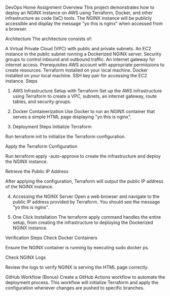 DevOps Home Assignment
Overview
This project demonstrates how to deploy an NGINX instance on AWS using Terraform, Docker, and other infrastructure as code (IaC) tools. The NGINX instance will be publicly accessible and display the message "yo this is nginx" when accessed from a browser.

Architecture
The architecture consists of:

A Virtual Private Cloud (VPC) with public and private subnets.
An EC2 instance in the public subnet running a Dockerized NGINX server.
Security groups to control inbound and outbound traffic.
An internet gateway for internet access.
Prerequisites
AWS account with appropriate permissions to create resources.
Terraform installed on your local machine.
Docker installed on your local machine.
SSH key pair for accessing the EC2 instance.
Steps
1. AWS Infrastructure Setup with Terraform
Set up the AWS infrastructure using Terraform to create a VPC, subnets, an internet gateway, route tables, and security groups.

2. Docker Containerization
Use Docker to run an NGINX container that serves a simple HTML page displaying "yo this is nginx".

3. Deployment Steps
Initialize Terraform

Run terraform init to initialize the Terraform configuration.

Apply the Terraform Configuration

Run terraform apply -auto-approve to create the infrastructure and deploy the NGINX instance.

Retrieve the Public IP Address

After applying the configuration, Terraform will output the public IP address of the NGINX instance.

4. Accessing the NGINX Server
Open a web browser and navigate to the public IP address provided by Terraform. You should see the message "yo this is nginx".


5. One Click Installation
The terraform apply command handles the entire setup, from creating the infrastructure to deploying the Dockerized NGINX instance.

Verification Steps
Check Docker Containers

Ensure the NGINX container is running by executing sudo docker ps.

Check NGINX Logs

Review the logs to verify NGINX is serving the HTML page correctly.

GitHub Workflow (Bonus)
Create a GitHub Actions workflow to automate the deployment process. This workflow will initialize Terraform and apply the configuration whenever changes are pushed to specific branches.
